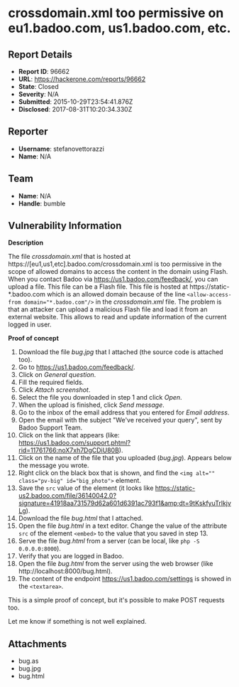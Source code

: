 # crossdomain.xml too permissive on eu1.badoo.com, us1.badoo.com, etc.

## Report Details
- **Report ID**: 96662
- **URL**: https://hackerone.com/reports/96662
- **State**: Closed
- **Severity**: N/A
- **Submitted**: 2015-10-29T23:54:41.876Z
- **Disclosed**: 2017-08-31T10:20:34.330Z

## Reporter
- **Username**: stefanovettorazzi
- **Name**: N/A

## Team
- **Name**: N/A
- **Handle**: bumble

## Vulnerability Information
__Description__

The file _crossdomain.xml_ that is hosted at https://[eu1,us1,etc].badoo.com/crossdomain.xml is too permissive in the scope of allowed domains to access the content in the domain using Flash.
When you contact Badoo via https://us1.badoo.com/feedback/, you can upload a file. This file can be a Flash file. This file is hosted at https://static-*.badoo.com which is an allowed domain because of the line `<allow-access-from domain="*.badoo.com"/>` in the _crossdomain.xml_ file.
The problem is that an attacker can upload a malicious Flash file and load it from an external website. This allows to read and update information of the current logged in user.

__Proof of concept__

1. Download the file _bug.jpg_ that I attached (the source code is attached too).
2. Go to https://us1.badoo.com/feedback/.
3. Click on _General question_.
4. Fill the required fields.
5. Click _Attach screenshot_.
6. Select the file you downloaded in step 1 and click _Open_.
7. When the upload is finished, click _Send message_.
8. Go to the inbox of the email address that you entered for _Email address_.
9. Open the email with the subject "We've received your query", sent by Badoo Support Team.
10. Click on the link that appears (like: https://us1.badoo.com/support.phtml?rid=11761766:noX7xh7DgCDiU80B).
11. Click on the name of the file that you uploaded (_bug.jpg_). Appears below the message you wrote.
12. Right click on the black box that is shown, and find the `<img alt="" class="pv-big" id="big_photo">` element.
13. Save the `src` value of the element (it looks like https://static-us2.badoo.com/file/36140042.0?signature=41918aa731579d62a601d6391ac793f1&amp;dt=9tKskfyuTrlkjvLg).
14. Download the file _bug.html_ that I attached.
15. Open the file _bug.html_ in a text editor. Change the value of the attribute `src` of the element `<embed>` to the value that you saved in step 13.
16. Serve the file _bug.html_ from a server (can be local, like `php -S 0.0.0.0:8000`).
17. Verify that you are logged in Badoo.
18. Open the file _bug.html_ from the server using the web browser (like http://localhost:8000/bug.html).
19. The content of the endpoint https://us1.badoo.com/settings is showed in the `<textarea>`.

This is a simple proof of concept, but it's possible to make POST requests too.

Let me know if something is not well explained.

## Attachments
- bug.as
- bug.jpg
- bug.html
